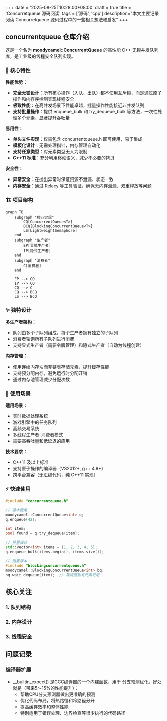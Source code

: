 +++
date = '2025-08-25T10:28:00+08:00'
draft = true
title = 'Concurretqueue 源码阅读'
tags = ['源码', 'cpp']
description="本文主要记录阅读 Concurretqueue 源码过程中的一些相关想法和启发"
+++


## concurrentqueue 仓库介绍

这是一个名为 **moodycamel::ConcurrentQueue** 的高性能 C++ 无锁并发队列库，是工业级的线程安全队列实现。

### 🚀 核心特性

**性能优势：**

- **完全无锁设计**：所有核心操作（入队、出队）都不使用互斥锁，而是通过原子操作和内存序控制实现线程安全
- **极致性能**：在高并发场景下性能卓越，批量操作性能接近非并发队列
- **支持批量操作**：提供 enqueue_bulk 和 try_dequeue_bulk 等方法，一次性处理多个元素，显著提升吞吐量

**易用性：**

- **单头文件实现**：仅需包含 concurrentqueue.h 即可使用，易于集成
- **模板化设计**：无需处理指针，内存管理自动化
- **支持任意类型**：对元素类型无人为限制
- **C++11 标准**：充分利用移动语义，减少不必要的拷贝

**安全性：**

- **异常安全**：在抛出异常时保证资源不泄漏、状态一致
- **内存安全**：通过 Relacy 等工具验证，确保无内存泄漏、双重释放等问题

### 🏗️ 项目架构

```mermaid
graph TB
    subgraph "核心实现"
        CQ[ConcurrentQueue<T>]
        BCQ[BlockingConcurrentQueue<T>]
        LS[LightweightSemaphore]
    end
    subgraph "生产者"
        EP[显式生产者]
        IP[隐式生产者]
    end
    subgraph "消费者"
        C[消费者]
    end

    EP --> CQ
    IP --> CQ
    CQ --> C
    CQ --> BCQ
    LS --> BCQ
```

### ✨ 独特设计

**多生产者架构：**

- 队列由多个子队列组成，每个生产者拥有独立的子队列
- 消费者轮询所有子队列进行消费
- 支持显式生产者（需要令牌管理）和隐式生产者（自动为线程创建）

**内存管理：**

- 使用连续内存块而非链表存储元素，提升缓存性能
- 支持预分配内存，避免运行时分配开销
- 通过内存池管理减少分配次数

### 🔧 使用场景

**适用场景：**

- 实时数据处理系统
- 游戏引擎中的任务队列
- 高频交易系统
- 多线程生产者-消费者模式
- 需要高吞吐量和低延迟的应用

**技术要求：**

- C++11 及以上标准
- 支持原子操作的编译器（VS2012+, g++ 4.8+）
- 跨平台兼容（无汇编代码，纯 C++11 实现）

### ⚡ 快速使用

```cpp
#include "concurrentqueue.h"

// 基本使用
moodycamel::ConcurrentQueue<int> q;
q.enqueue(42);

int item;
bool found = q.try_dequeue(item);

// 批量操作
std::vector<int> items = {1, 2, 3, 4, 5};
q.enqueue_bulk(items.begin(), items.size());

// 阻塞版本
#include "blockingconcurrentqueue.h"
moodycamel::BlockingConcurrentQueue<int> bq;
bq.wait_dequeue(item);  // 等待直到有元素可用
```

## 核心关注

### 1. 队列结构

### 2. 内存设计

### 3. 线程安全

## 问题记录

### 编译器扩展

- __builtin_expect() 是GCC编译器的一个内建函数，用于 分支预测优化。好处就是（带来5～15%的性能提升）：
  - 帮助CPU分支预测器做出更准确的预测
  - 优化代码布局，将热路径和冷路径分开
  - 提高缓存效率和整体性能
  - 特别适用于错误处理、边界检查等很少执行的代码路径
